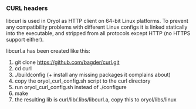 ### CURL headers 

libcurl is used in Oryol as HTTP client on 64-bit Linux platforms. To prevent any compatibility problems with
different Linux configs it is linked statically into the executable, and stripped from all protocols 
except HTTP (no HTTPS support either).

libcurl.a has been created like this:

1. git clone https://github.com/bagder/curl.git
2. cd curl
3. ./buildconfig (+ install any missing packages it complains about)
4. copy the oryol_curl_config.sh script to the curl directory
5. run oryol_curl_config.sh instead of ./configure
6. make
7. the resulting lib is curl/lib/.libs/libcurl.a, copy this to oryol/libs/linux

